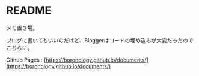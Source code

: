 # README

メモ置き場。

ブログに書いてもいいのだけど、Bloggerはコードの埋め込みが大変だったのでこちらに。

Github Pages : [https://boronology.github.io/documents/](https://boronology.github.io/documents/)